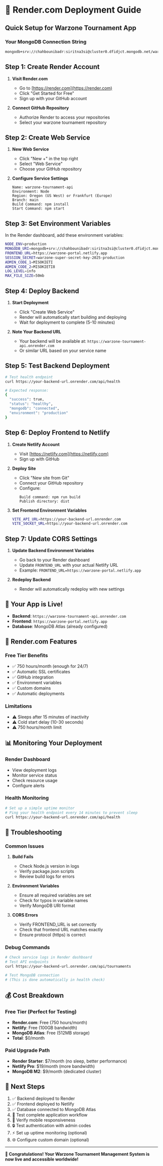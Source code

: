# 🚀 Render.com Deployment Guide

## Quick Setup for Warzone Tournament App

### Your MongoDB Connection String
```bash
mongodb+srv://chahbounibadr:siritna3si@cluster0.dfidjct.mongodb.net/warzone-tournaments?retryWrites=true&w=majority
```

## Step 1: Create Render Account

1. **Visit Render.com**
   - Go to [https://render.com](https://render.com)
   - Click "Get Started for Free"
   - Sign up with your GitHub account

2. **Connect GitHub Repository**
   - Authorize Render to access your repositories
   - Select your warzone tournament repository

## Step 2: Create Web Service

1. **New Web Service**
   - Click "New +" in the top right
   - Select "Web Service"
   - Choose your GitHub repository

2. **Configure Service Settings**
   ```
   Name: warzone-tournament-api
   Environment: Node
   Region: Oregon (US West) or Frankfurt (Europe)
   Branch: main
   Build Command: npm install
   Start Command: npm start
   ```

## Step 3: Set Environment Variables

In the Render dashboard, add these environment variables:

```bash
NODE_ENV=production
MONGODB_URI=mongodb+srv://chahbounibadr:siritna3si@cluster0.dfidjct.mongodb.net/warzone-tournaments?retryWrites=true&w=majority
FRONTEND_URL=https://warzone-portal.netlify.app
SESSION_SECRET=warzone-super-secret-key-2025-production
ADMIN_CODE_1=MISOKIETI
ADMIN_CODE_2=MISOKIETI8
LOG_LEVEL=info
MAX_FILE_SIZE=50mb
```

## Step 4: Deploy Backend

1. **Start Deployment**
   - Click "Create Web Service"
   - Render will automatically start building and deploying
   - Wait for deployment to complete (5-10 minutes)

2. **Note Your Backend URL**
   - Your backend will be available at: `https://warzone-tournament-api.onrender.com`
   - Or similar URL based on your service name

## Step 5: Test Backend Deployment

```bash
# Test health endpoint
curl https://your-backend-url.onrender.com/api/health

# Expected response:
{
  "success": true,
  "status": "healthy",
  "mongodb": "connected",
  "environment": "production"
}
```

## Step 6: Deploy Frontend to Netlify

1. **Create Netlify Account**
   - Visit [https://netlify.com](https://netlify.com)
   - Sign up with GitHub

2. **Deploy Site**
   - Click "New site from Git"
   - Connect your GitHub repository
   - Configure:
     ```
     Build command: npm run build
     Publish directory: dist
     ```

3. **Set Frontend Environment Variables**
   ```bash
   VITE_API_URL=https://your-backend-url.onrender.com
   VITE_SOCKET_URL=https://your-backend-url.onrender.com
   ```

## Step 7: Update CORS Settings

1. **Update Backend Environment Variables**
   - Go back to your Render dashboard
   - Update `FRONTEND_URL` with your actual Netlify URL
   - Example: `FRONTEND_URL=https://warzone-portal.netlify.app`

2. **Redeploy Backend**
   - Render will automatically redeploy with new settings

## 🎉 Your App is Live!

- **Backend**: `https://warzone-tournament-api.onrender.com`
- **Frontend**: `https://warzone-portal.netlify.app`
- **Database**: MongoDB Atlas (already configured)

## 🔧 Render.com Features

### Free Tier Benefits
- ✅ 750 hours/month (enough for 24/7)
- ✅ Automatic SSL certificates
- ✅ GitHub integration
- ✅ Environment variables
- ✅ Custom domains
- ✅ Automatic deployments

### Limitations
- ⚠️ Sleeps after 15 minutes of inactivity
- ⚠️ Cold start delay (10-30 seconds)
- ⚠️ 750 hours/month limit

## 📊 Monitoring Your Deployment

### Render Dashboard
- View deployment logs
- Monitor service status
- Check resource usage
- Configure alerts

### Health Monitoring
```bash
# Set up a simple uptime monitor
# Ping your health endpoint every 14 minutes to prevent sleep
curl https://your-backend-url.onrender.com/api/health
```

## 🚨 Troubleshooting

### Common Issues

1. **Build Fails**
   - Check Node.js version in logs
   - Verify package.json scripts
   - Review build logs for errors

2. **Environment Variables**
   - Ensure all required variables are set
   - Check for typos in variable names
   - Verify MongoDB URI format

3. **CORS Errors**
   - Verify FRONTEND_URL is set correctly
   - Check that frontend URL matches exactly
   - Ensure protocol (https) is correct

### Debug Commands
```bash
# Check service logs in Render dashboard
# Test API endpoints
curl https://your-backend-url.onrender.com/api/tournaments

# Test MongoDB connection
# (This is done automatically in health check)
```

## 💰 Cost Breakdown

### Free Tier (Perfect for Testing)
- **Render.com**: Free (750 hours/month)
- **Netlify**: Free (100GB bandwidth)
- **MongoDB Atlas**: Free (512MB storage)
- **Total**: $0/month

### Paid Upgrade Path
- **Render Starter**: $7/month (no sleep, better performance)
- **Netlify Pro**: $19/month (more bandwidth)
- **MongoDB M2**: $9/month (dedicated cluster)

## 🎯 Next Steps

1. ✅ Backend deployed to Render
2. ✅ Frontend deployed to Netlify
3. ✅ Database connected to MongoDB Atlas
4. 🔄 Test complete application workflow
5. 📱 Verify mobile responsiveness
6. 🔒 Test authentication with admin codes
7. ⚡ Set up uptime monitoring (optional)
8. 🌐 Configure custom domain (optional)

---

**🎉 Congratulations! Your Warzone Tournament Management System is now live and accessible worldwide!**